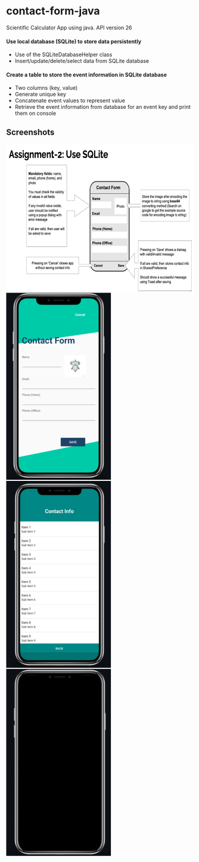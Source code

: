# contact-form-java 

Scientific Calculator App using java. API version 26

#### Use local database (SQLite) to store data persistently
- Use of the SQLiteDatabaseHelper class
- Insert/update/delete/select data from SQLite database

#### Create a table to store the event information in SQLite database
- Two columns (key, value)
- Generate unique key
- Concatenate event values to represent value
- Retrieve the event information from database for an event key and print them on
console

## Screenshots

<img src="./app/src/main/res/drawable/Screenshot 2022-11-27 at 11.21.48 AM.png" height="400"  align="center" />
<img src="./app/src/main/res/drawable/contact-form.png" height="500"/>
<img src="./app/src/main/res/drawable/info.png" height="500" />
<img src="./app/src/main/res/drawable/Untitled design.gif" height="500" />


